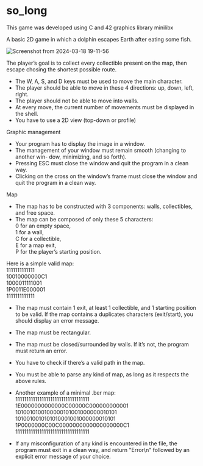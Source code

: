 # so_long

This game was developed using C and 42 graphics library minilibx

A basic 2D game in which a dolphin
escapes Earth after eating some fish.

![Screenshot from 2024-03-18 19-11-56](https://github.com/IcQuackson/so_long/assets/61185097/e2e95a96-ded3-42fd-8a92-e4d240b94513)


The player’s goal is to collect every collectible present on the map, then escape
chosing the shortest possible route.
- The W, A, S, and D keys must be used to move the main character.
- The player should be able to move in these 4 directions: up, down, left, right.
- The player should not be able to move into walls.
- At every move, the current number of movements must be displayed in the shell.
- You have to use a 2D view (top-down or profile)

Graphic management
- Your program has to display the image in a window.
- The management of your window must remain smooth (changing to another win-
dow, minimizing, and so forth).
- Pressing ESC must close the window and quit the program in a clean way.
- Clicking on the cross on the window’s frame must close the window and quit the
program in a clean way.

Map
- The map has to be constructed with 3 components: walls, collectibles, and free
space.
- The map can be composed of only these 5 characters:\
0 for an empty space,\
1 for a wall,\
C for a collectible,\
E for a map exit,\
P for the player’s starting position.

Here is a simple valid map:\
1111111111111\
10010000000C1\
1000011111001\
1P0011E000001\
1111111111111

- The map must contain 1 exit, at least 1 collectible, and 1 starting position to
be valid.
If the map contains a duplicates characters (exit/start), you should
display an error message.
- The map must be rectangular.
- The map must be closed/surrounded by walls. If it’s not, the program must return
an error.
- You have to check if there’s a valid path in the map.
- You must be able to parse any kind of map, as long as it respects the above rules.
- Another example of a minimal .ber map:\
1111111111111111111111111111111111\
1E0000000000000C00000C000000000001\
1010010100100000101001000000010101\
1010010010101010001001000000010101\
1P0000000C00C0000000000000000000C1\
1111111111111111111111111111111111

- If any misconfiguration of any kind is encountered in the file, the program must
exit in a clean way, and return "Error\n" followed by an explicit error message of
your choice.
